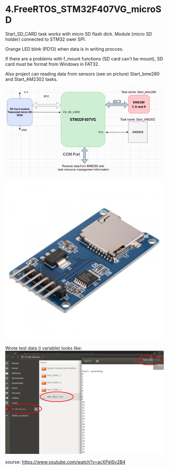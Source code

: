 # 4.FreeRTOS_STM32F407VG_microSD

Start_SD_CARD task works with micro SD flash dick. Module (micro SD holder) connected to STM32 ower SPI. 

Orange LED blink (PD13) when data is in writing procces. 

If there are a problems with f_mount functions (SD card can't be mount), SD card must be format from Windows in FAT32.

Also project can reading data from sensors (see on picture) Start_bme280 and Start_AM2302 tasks. 

![alt text](https://github.com/OlegDemk/4.FreeRTOS_STM32F407VG_microSD/blob/main/schem.png)

![alt text](https://github.com/OlegDemk/4.FreeRTOS_STM32F407VG_microSD/blob/main/SD.jpg)

Wrote test data (i variable) looks like:
![alt text](https://github.com/OlegDemk/4.FreeRTOS_STM32F407VG_microSD/blob/main/log_data_screen.png)

sourse: https://www.youtube.com/watch?v=acXPelSv2B4
